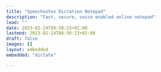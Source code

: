 ```yaml
---
title: "Speechnotes Dictation Notepad"
description: "Fast, secure, voice enabled online notepad"
lead: ""
date: 2023-02-24T08:50:23+02:00
lastmod: 2023-02-24T08:50:23+02:00
draft: false
images: []
layout: embedded
embedded: "dictate"

---
```

